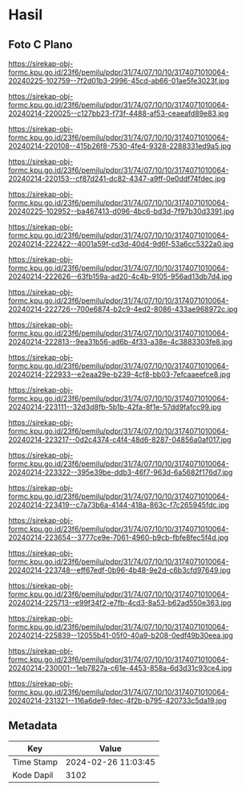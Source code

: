 # Hasil

## Foto C Plano

https://sirekap-obj-formc.kpu.go.id/23f6/pemilu/pdpr/31/74/07/10/10/3174071010064-20240225-102759--7f2d01b3-2996-45cd-ab66-01ae5fe3023f.jpg

https://sirekap-obj-formc.kpu.go.id/23f6/pemilu/pdpr/31/74/07/10/10/3174071010064-20240214-220025--c127bb23-f73f-4488-af53-ceaeafd89e83.jpg

https://sirekap-obj-formc.kpu.go.id/23f6/pemilu/pdpr/31/74/07/10/10/3174071010064-20240214-220108--415b26f8-7530-4fe4-9328-2288331ed9a5.jpg

https://sirekap-obj-formc.kpu.go.id/23f6/pemilu/pdpr/31/74/07/10/10/3174071010064-20240214-220153--cf87d241-dc82-4347-a9ff-0e0ddf74fdec.jpg

https://sirekap-obj-formc.kpu.go.id/23f6/pemilu/pdpr/31/74/07/10/10/3174071010064-20240225-102952--ba467413-d096-4bc6-bd3d-7f97b30d3391.jpg

https://sirekap-obj-formc.kpu.go.id/23f6/pemilu/pdpr/31/74/07/10/10/3174071010064-20240214-222422--4001a59f-cd3d-40d4-9d6f-53a6cc5322a0.jpg

https://sirekap-obj-formc.kpu.go.id/23f6/pemilu/pdpr/31/74/07/10/10/3174071010064-20240214-222626--63fb159a-ad20-4c4b-9105-956ad13db7d4.jpg

https://sirekap-obj-formc.kpu.go.id/23f6/pemilu/pdpr/31/74/07/10/10/3174071010064-20240214-222726--700e6874-b2c9-4ed2-8086-433ae968972c.jpg

https://sirekap-obj-formc.kpu.go.id/23f6/pemilu/pdpr/31/74/07/10/10/3174071010064-20240214-222813--9ea31b56-ad6b-4f33-a38e-4c3883303fe8.jpg

https://sirekap-obj-formc.kpu.go.id/23f6/pemilu/pdpr/31/74/07/10/10/3174071010064-20240214-222933--e2eaa29e-b239-4cf8-bb03-7efcaaeefce8.jpg

https://sirekap-obj-formc.kpu.go.id/23f6/pemilu/pdpr/31/74/07/10/10/3174071010064-20240214-223111--32d3d8fb-5b1b-42fa-8f1e-57dd9fafcc99.jpg

https://sirekap-obj-formc.kpu.go.id/23f6/pemilu/pdpr/31/74/07/10/10/3174071010064-20240214-223217--0d2c4374-c4f4-48d6-8287-04856a0af017.jpg

https://sirekap-obj-formc.kpu.go.id/23f6/pemilu/pdpr/31/74/07/10/10/3174071010064-20240214-223322--395e39be-ddb3-46f7-963d-6a5682f176d7.jpg

https://sirekap-obj-formc.kpu.go.id/23f6/pemilu/pdpr/31/74/07/10/10/3174071010064-20240214-223419--c7a73b6a-4144-418a-863c-f7c265945fdc.jpg

https://sirekap-obj-formc.kpu.go.id/23f6/pemilu/pdpr/31/74/07/10/10/3174071010064-20240214-223654--3777ce9e-7061-4960-b9cb-fbfe8fec5f4d.jpg

https://sirekap-obj-formc.kpu.go.id/23f6/pemilu/pdpr/31/74/07/10/10/3174071010064-20240214-223748--eff67edf-0b96-4b48-9e2d-c6b3cfd97649.jpg

https://sirekap-obj-formc.kpu.go.id/23f6/pemilu/pdpr/31/74/07/10/10/3174071010064-20240214-225713--e99f34f2-e7fb-4cd3-8a53-b62ad550e363.jpg

https://sirekap-obj-formc.kpu.go.id/23f6/pemilu/pdpr/31/74/07/10/10/3174071010064-20240214-225839--12055b41-05f0-40a9-b208-0edf49b30eea.jpg

https://sirekap-obj-formc.kpu.go.id/23f6/pemilu/pdpr/31/74/07/10/10/3174071010064-20240214-230001--1eb7827a-c61e-4453-858a-6d3d31c93ce4.jpg

https://sirekap-obj-formc.kpu.go.id/23f6/pemilu/pdpr/31/74/07/10/10/3174071010064-20240214-231321--116a6de9-fdec-4f2b-b795-420733c5da19.jpg


## Metadata

| Key        | Value               |
| ---------- | ------------------- |
| Time Stamp | 2024-02-26 11:03:45 |
| Kode Dapil | 3102                |




